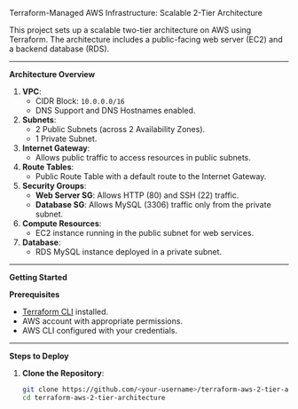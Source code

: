 Terraform-Managed AWS Infrastructure: Scalable 2-Tier Architecture

This project sets up a scalable two-tier architecture on AWS using Terraform. The architecture includes a public-facing web server (EC2) and a backend database (RDS).

---

**Architecture Overview**
1. **VPC**:
   - CIDR Block: `10.0.0.0/16`
   - DNS Support and DNS Hostnames enabled.
2. **Subnets**:
   - 2 Public Subnets (across 2 Availability Zones).
   - 1 Private Subnet.
3. **Internet Gateway**:
   - Allows public traffic to access resources in public subnets.
4. **Route Tables**:
   - Public Route Table with a default route to the Internet Gateway.
5. **Security Groups**:
   - **Web Server SG**: Allows HTTP (80) and SSH (22) traffic.
   - **Database SG**: Allows MySQL (3306) traffic only from the private subnet.
6. **Compute Resources**:
   - EC2 instance running in the public subnet for web services.
7. **Database**:
   - RDS MySQL instance deployed in a private subnet.

---

**Getting Started**

**Prerequisites**
- [Terraform CLI](https://developer.hashicorp.com/terraform/downloads) installed.
- AWS account with appropriate permissions.
- AWS CLI configured with your credentials.

---

**Steps to Deploy**

1. **Clone the Repository**:
   ```bash
   git clone https://github.com/<your-username>/terraform-aws-2-tier-architecture.git
   cd terraform-aws-2-tier-architecture
